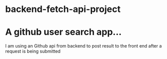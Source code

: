 # backend-fetch-api-project
<h1> A github user search app...</h1>
<p>I am using an Github api from backend to post result to the front end after a request is being submitted</p>
